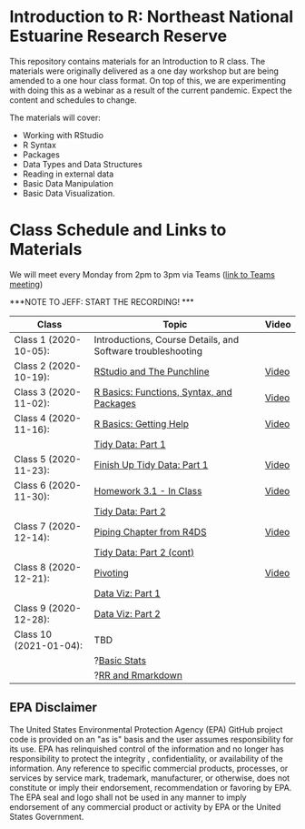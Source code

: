 # Introduction to R: Northeast National Estuarine Research Reserve

This repository contains materials for an Introduction to R class.  The materials were originally delivered as a one day workshop but are being amended to a one hour class format.  On top of this, we are experimenting with doing this as a webinar as a result of the current pandemic.  Expect the content and schedules to change.

The materials will cover:

- Working with RStudio
- R Syntax
- Packages
- Data Types and Data Structures
- Reading in external data
- Basic Data Manipulation
- Basic Data Visualization.

# Class Schedule and Links to Materials
We will meet every Monday from 2pm to 3pm via Teams ([link to Teams meeting](https://teams.microsoft.com/l/meetup-join/19%3ameeting_N2I1N2U4OWYtMWM1MC00MjRhLWFlNWQtMjQzMzc1MmEyOTI4%40thread.v2/0?context=%7b%22Tid%22%3a%2288b378b3-6748-4867-acf9-76aacbeca6a7%22%2c%22Oid%22%3a%2290904e2a-aa82-465e-9922-afce4bc6d524%22%7d)) 

***NOTE TO JEFF:  START THE RECORDING! ***

|Class                      |Topic                                             |Video |
|---------------------------|--------------------------------------------------|------| 
|Class 1 (2020-10-05):      |Introductions, Course Details, and Software troubleshooting||      
|Class 2 (2020-10-19):      |[RStudio and The Punchline](lessons/01_rstudio.md)| [Video](https://youtu.be/Nvqtjt73k3g)|
|Class 3 (2020-11-02):      |[R Basics: Functions, Syntax, and Packages](lessons/02_r_basics.md)| [Video](https://youtu.be/DjQMiTpWLto)|
|Class 4 (2020-11-16):      |[R Basics: Getting Help](lessons/02_r_basics.md#getting-help)| [Video](https://youtu.be/NGe85RBug8s)|
|                           |[Tidy Data: Part 1](lessons/03_tidy_data_in_r_1.md)||
|Class 5 (2020-11-23):      |[Finish Up Tidy Data: Part 1](lessons/03_tidy_data_in_r_1.md)| [Video](https://youtu.be/y_gMptkUutI)|
|Class 6 (2020-11-30):      |[Homework 3.1 - In Class](lessons/03_tidy_data_in_r_1.md#homework-31)| [Video](https://youtu.be/TZZ06Gl3UGA)|
|                           |[Tidy Data: Part 2](lessons/03_tidy_data_in_r_2.md)||
|Class 7 (2020-12-14):      |[Piping Chapter from R4DS](https://r4ds.had.co.nz/pipes.html)|[Video](https://youtu.be/pFHvLWmdwsE)|
|                           |[Tidy Data: Part 2 (cont)](lessons/03_tidy_data_in_r_2.md#mutate)||
|Class 8 (2020-12-21):      |[Pivoting](lessons/03_tidy_data_in_r_2.md#pivoting)|[Video](https://youtu.be/p6zagbAVT_4)|
|                           |[Data Viz: Part 1](lessons/04_data_viz_with_ggplot2.md)||
|Class 9 (2020-12-28):      |[Data Viz: Part 2](lessons/04_data_viz_with_ggplot2.md)||
|Class 10 (2021-01-04):     |TBD||
|                           |?[Basic Stats](lessons/06_basic_stats.md)          ||
|                           |?[RR and Rmarkdown](lessons/05_rr_and_rmarkdown.md)||

## EPA Disclaimer
The United States Environmental Protection Agency (EPA) GitHub project code is provided on an "as is" basis and the user assumes responsibility for its use. EPA has relinquished control of the information and no longer has responsibility to protect the integrity , confidentiality, or availability of the information. Any reference to specific commercial products, processes, or services by service mark, trademark, manufacturer, or otherwise, does not constitute or imply their endorsement, recommendation or favoring by EPA. The EPA seal and logo shall not be used in any manner to imply endorsement of any commercial product or activity by EPA or the United States Government.